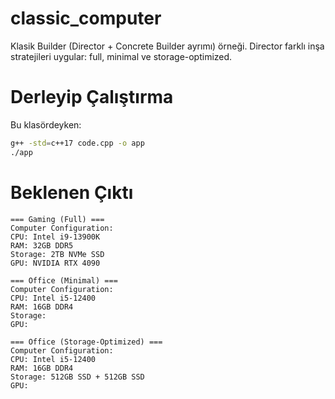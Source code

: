 # classic_computer

Klasik Builder (Director + Concrete Builder ayrımı) örneği. Director farklı inşa stratejileri uygular: full, minimal ve storage-optimized.

# Derleyip Çalıştırma

Bu klasördeyken:

```bash
g++ -std=c++17 code.cpp -o app
./app
```

# Beklenen Çıktı

```text
=== Gaming (Full) ===
Computer Configuration:
CPU: Intel i9-13900K
RAM: 32GB DDR5
Storage: 2TB NVMe SSD
GPU: NVIDIA RTX 4090

=== Office (Minimal) ===
Computer Configuration:
CPU: Intel i5-12400
RAM: 16GB DDR4
Storage: 
GPU: 

=== Office (Storage-Optimized) ===
Computer Configuration:
CPU: Intel i5-12400
RAM: 16GB DDR4
Storage: 512GB SSD + 512GB SSD
GPU: 
```